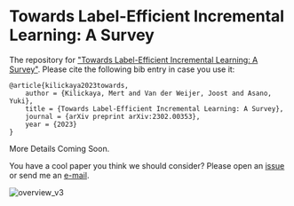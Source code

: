 # Towards Label-Efficient Incremental Learning: A Survey

The repository for ["Towards Label-Efficient Incremental Learning: A Survey"](https://arxiv.org/pdf/2302.00353.pdf). Please cite the following bib entry in case you use it:
```
@article{kilickaya2023towards,
    author = {Kilickaya, Mert and Van der Weijer, Joost and Asano, Yuki},
    title = {Towards Label-Efficient Incremental Learning: A Survey},
    journal = {arXiv preprint arXiv:2302.00353},
    year = {2023}
}
```

More Details Coming Soon.

You have a cool paper you think we should consider? Please open an [issue](https://github.com/kilickaya/label-efficient-il/issues/new/choose) or send me an [e-mail](kilickayamert@gmail.com).   


![overview_v3](https://user-images.githubusercontent.com/8891413/218692212-c1046fa8-98db-4cc0-a1f3-f72298482624.png)



